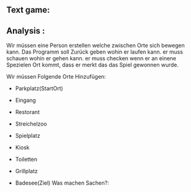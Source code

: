 ## Text game:

## Analysis :
Wir müssen eine Person erstellen welche zwischen Orte sich bewegen kann.
Das Programm soll Zurück geben wohin er laufen kann.
er muss schauen wohin er gehen kann.
er muss checken wenn er an einene Spezielen Ort kommt, dass er merkt das das Spiel gewonnen wurde.

Wir müssen Folgende Orte Hinzufügen:
- Parkplatz(StartOrt)

- Eingang

- Restorant
- Streichelzoo

- Spielplatz
- Kiosk
- Toiletten

- Grillplatz
- Badesee(Ziel)
Was machen Sachen?: